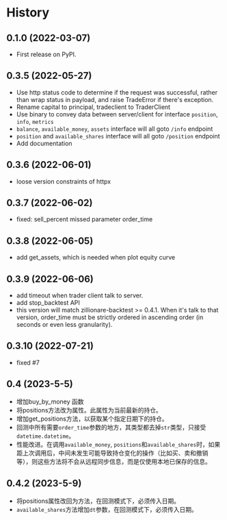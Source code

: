 # History

## 0.1.0 (2022-03-07)

* First release on PyPI.

## 0.3.5 (2022-05-27)
* Use http status code to determine if the request was successful, rather than wrap status in payload, and raise TradeError if there's exception.
* Rename capital to principal, tradeclient to TraderClient
* Use binary to convey data between server/client for interface `position`, `info`, `metrics`
* `balance`, `available_money`, `assets` interface will all goto `/info` endpoint
* `position` and `available_shares` interface will all goto `/position` endpoint
* Add documentation

## 0.3.6 (2022-06-01)
* loose version constraints of httpx
## 0.3.7 (2022-06-02)
* fixed: sell_percent missed parameter order_time

## 0.3.8 (2022-06-05)
* add get_assets, which is needed when plot equity curve

## 0.3.9 (2022-06-06)
* add timeout when trader client talk to server.
* add stop_backtest API
* this version will match zillionare-backtest >= 0.4.1. When it's talk to that version, order_time must be strictly ordered in ascending order (in seconds or even less granularity).

## 0.3.10 (2022-07-21)
* fixed #7

## 0.4 (2023-5-5)
* 增加buy_by_money 函数
* 将positions方法改为属性。此属性为当前最新的持仓。
* 增加get_positions方法，以获取某个指定日期下的持仓。
* 回测中所有需要`order_time`参数的地方，其类型都去掉`str`类型，只接受`datetime.datetime`。
* 性能改进。在调用`available_money`, `positions`和`available_shares`时，如果距上次调用后，中间未发生可能导致持仓变化的操作（比如买、卖和撤销等），则这些方法将不会从远程同步信息，而是仅使用本地已保存的信息。

## 0.4.2 (2023-5-9)
* 将positions属性改回为方法，在回测模式下，必须传入日期。
* `available_shares`方法增加`dt`参数，在回测模式下，必须传入日期。
